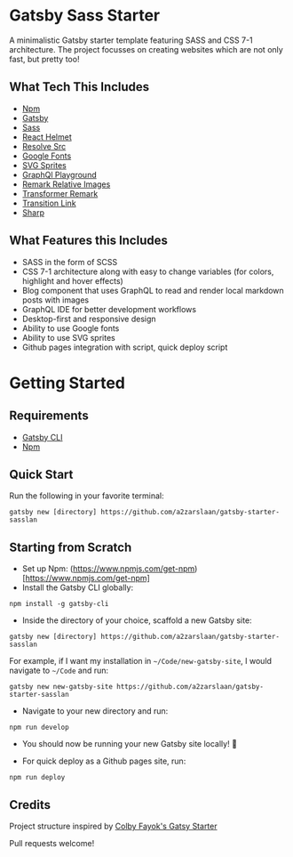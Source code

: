 # Gatsby Sass Starter

A minimalistic Gatsby starter template featuring SASS and CSS 7-1 architecture. The project focusses on creating websites which are not only fast, but pretty too!

## What Tech This Includes

- [Npm](https://www.npmjs.com/)
- [Gatsby](https://www.gatsbyjs.org/)
- [Sass](https://sass-lang.com)
- [React Helmet](https://github.com/nfl/react-helmet)
- [Resolve Src](https://github.com/alampros/gatsby-plugin-resolve-src)
- [Google Fonts](https://github.com/didierfranc/gatsby-plugin-google-fonts)
- [SVG Sprites](https://github.com/marcobiedermann/gatsby-plugin-svg-sprite)
- [GraphQl Playground](https://github.com/prisma-labs/graphql-playground)
- [Remark Relative Images](https://github.com/danielmahon/gatsby-remark-relative-images)
- [Transformer Remark](https://github.com/gatsbyjs/gatsby/tree/master/packages/gatsby-transformer-remark)
- [Transition Link](https://github.com/TylerBarnes/gatsby-plugin-transition-link)
- [Sharp](https://github.com/gatsbyjs/gatsby/tree/master/packages/gatsby-plugin-sharp)

## What Features this Includes

- SASS in the form of SCSS
- CSS 7-1 architecture along with easy to change variables (for colors, highlight and hover effects)
- Blog component that uses GraphQL to read and render local markdown posts with images
- GraphQL IDE for better development workflows
- Desktop-first and responsive design
- Ability to use Google fonts
- Ability to use SVG sprites
- Github pages integration with script, quick deploy script

# Getting Started

## Requirements

- [Gatsby CLI](https://www.npmjs.com/package/gatsby-cli)
- [Npm](https://www.npmjs.com/)

## Quick Start

Run the following in your favorite terminal:

```
gatsby new [directory] https://github.com/a2zarslaan/gatsby-starter-sasslan
```

## Starting from Scratch

- Set up Npm: (https://www.npmjs.com/get-npm)[https://www.npmjs.com/get-npm]
- Install the Gatsby CLI globally:

```
npm install -g gatsby-cli
```

- Inside the directory of your choice, scaffold a new Gatsby site:

```
gatsby new [directory] https://github.com/a2zarslaan/gatsby-starter-sasslan
```

For example, if I want my installation in `~/Code/new-gatsby-site`, I would navigate to `~/Code` and run:

```
gatsby new new-gatsby-site https://github.com/a2zarslaan/gatsby-starter-sasslan
```

- Navigate to your new directory and run:

```
npm run develop
```

- You should now be running your new Gatsby site locally! 🎉

- For quick deploy as a Github pages site, run:

```
npm run deploy
```

## Credits

Project structure inspired by [Colby Fayok's Gatsy Starter](https://github.com/colbyfayock/gatsby-starter-sass)

Pull requests welcome!
